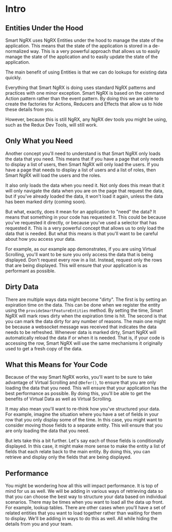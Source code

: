 # Intro

## Entities Under the Hood

Smart NgRX uses NgRX Entities under the hood to manage the state of the application. This means that the state of the application is stored in a de-normalized way. This is a very powerful approach that allows us to easily manage the state of the application and to easily update the state of the application.

The main benefit of using Entities is that we can do lookups for existing data quickly.

Everything that Smart NgRX is doing uses standard NgRX patterns and practices with one minor exception. Smart NgRX is based on the command Action pattern rather than the event pattern. By doing this we are able to create the factories for Actions, Reducers and Effects that allow us to hide these details from you.

However, because this is still NgRX, any NgRX dev tools you might be using, such as the Redux Dev Tools, will still work.

## Only What you Need

Another concept you'll need to understand is that Smart NgRX only loads the data that you need. This means that if you have a page that only needs to display a list of users, then Smart NgRX will only load the users. If you have a page that needs to display a list of users and a list of roles, then Smart NgRX will load the users and the roles.

It also only loads the data when you need it. Not only does this mean that it will only navigate the data when you are on the page that request the data, but if you've already loaded the data, it won't load it again, unless the data has been marked dirty (coming soon).

But what, exactly, does it mean for an application to "need" the data? It means that something in your code has requested it. This could be because you've requested it directly, or because you've used a selector that has requested it. This is a very powerful concept that allows us to only load the data that is needed. But what this means is that you'll want to be careful about how you access your data.

For example, as our example app demonstrates, if you are using Virtual Scrolling, you'll want to be sure you only access the data that is being displayed. Don't request every row in a list. Instead, request only the rows that are being displayed. This will ensure that your application is as performant as possible.

## Dirty Data

There are multiple ways data might become "dirty". The first is by setting an expiration time on the data. This can be done when we register the entity using the `provideSmartFeatureEntities` method. By setting the time, Smart NgRX will mark rows dirty when the expiration time is hit. The second is that you can mark the data dirty for any number of reasons. The main one might be because a websocket message was received that indicates the data needs to be refreshed. Whenever data is marked dirty, Smart NgRX will automatically reload the data if or when it is needed. That is, if your code is accessing the row, Smart NgRX will use the same mechanisms it originally used to get a fresh copy of the data.

## What this Means for Your Code

Because of the way Smart NgRX works, you'll want to be sure to take advantage of Virtual Scrolling and `@Defer()`, to ensure that you are only loading the data that you need. This will ensure that your application has the best performance as possible. By doing this, you'll be able to get the benefits of Virtual Data as well as Virtual Scrolling.

It may also mean you'll want to re-think how you've structured your data. For example, imagine the situation where you have a set of fields in your row that you only display some of the time. In this case, you might want to consider moving those fields to a separate entity. This will ensure that you are only loading the data that you need.

But lets take this a bit further. Let's say each of those fields is conditionally displayed. In this case, it might make more sense to make the entity a list of fields that each relate back to the main entity. By doing this, you can retrieve and display only the fields that are being displayed.

## Performance

You might be wondering how all this will impact performance. It is top of mind for us as well. We will be adding in various ways of retrieving data so that you can choose the best way to structure your data based on individual scenarios. There may be times when you want to load all the data up front. For example, lookup tables. There are other cases when you'll have a set of related entities that you want to load together rather than waiting for them to display. We'll be adding in ways to do this as well. All while hiding the details from you and your team.
